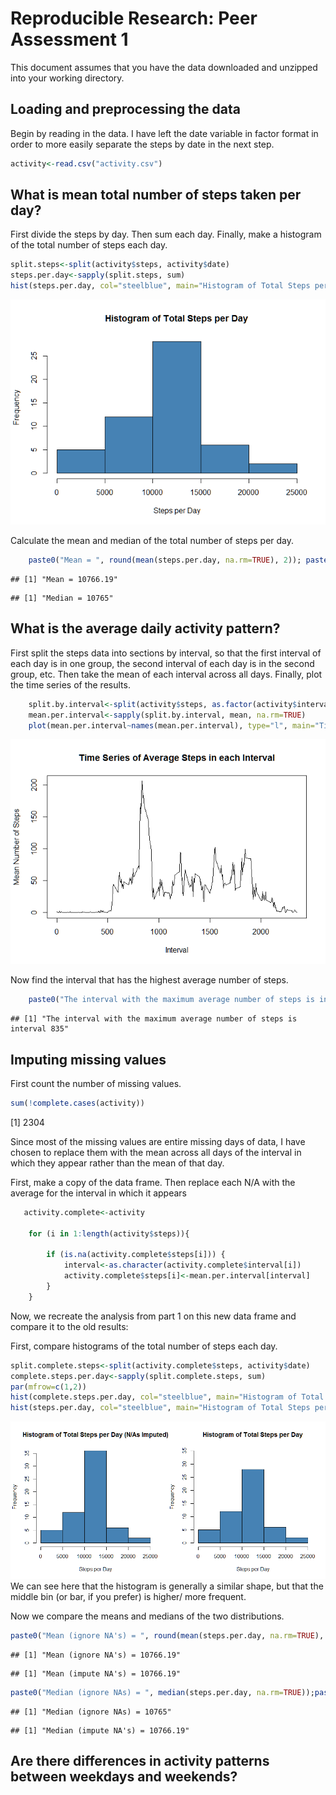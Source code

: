 # Reproducible Research: Peer Assessment 1
This document assumes that you have the data downloaded and unzipped into your working directory.

## Loading and preprocessing the data
Begin by reading in the data. I have left the date variable in factor format in order to more easily separate the steps by date in the next step.

```r
activity<-read.csv("activity.csv")
```

## What is mean total number of steps taken per day?

First divide the steps by day.  Then sum each day.  Finally, make a histogram of the total number of steps each day.

```r
split.steps<-split(activity$steps, activity$date)
steps.per.day<-sapply(split.steps, sum)
hist(steps.per.day, col="steelblue", main="Histogram of Total Steps per Day", xlab="Steps per Day")
```

![](PA1_template_files/figure-html/unnamed-chunk-2-1.png) 

Calculate the mean and median of the total number of steps per day.

```r
    paste0("Mean = ", round(mean(steps.per.day, na.rm=TRUE), 2)); paste0("Median = ", median(steps.per.day, na.rm=TRUE))
```

```
## [1] "Mean = 10766.19"
```

```
## [1] "Median = 10765"
```
## What is the average daily activity pattern?

First split the steps data into sections by interval, so that the first interval of each day is in one group, the second interval of each day is in the second group, etc.  Then take the mean of each interval across all days.  Finally, plot the time series of the results.

```r
    split.by.interval<-split(activity$steps, as.factor(activity$interval))
    mean.per.interval<-sapply(split.by.interval, mean, na.rm=TRUE)
    plot(mean.per.interval~names(mean.per.interval), type="l", main="Time Series of Average Steps in each Interval", xlab="Interval", ylab="Mean Number of Steps")
```

![](PA1_template_files/figure-html/unnamed-chunk-4-1.png) 

Now find the interval that has the highest average number of steps.

```r
    paste0("The interval with the maximum average number of steps is interval ", names(mean.per.interval[mean.per.interval == max(mean.per.interval)]))
```

```
## [1] "The interval with the maximum average number of steps is interval 835"
```

## Imputing missing values

First count the number of missing values.

```r
sum(!complete.cases(activity))
```

[1] 2304

Since most of the missing values are entire missing days of data, I have chosen to replace them with the mean across all days of the interval in which they appear rather than the mean of that day.

First, make a copy of the data frame.  Then replace each N/A with the average for the interval in which it appears


```r
   activity.complete<-activity
    
    for (i in 1:length(activity$steps)){
        
        if (is.na(activity.complete$steps[i])) {
            interval<-as.character(activity.complete$interval[i])
            activity.complete$steps[i]<-mean.per.interval[interval]
        }
    }
```


Now, we recreate the analysis from part 1 on this new data frame and compare it to the old results:

First, compare histograms of the total number of steps each day.

```r
split.complete.steps<-split(activity.complete$steps, activity$date)
complete.steps.per.day<-sapply(split.complete.steps, sum)
par(mfrow=c(1,2))
hist(complete.steps.per.day, col="steelblue", main="Histogram of Total Steps per Day (N/As Imputed)", xlab="Steps per Day")
hist(steps.per.day, col="steelblue", main="Histogram of Total Steps per Day", xlab="Steps per Day", ylim=c(0, 35))
```

![](PA1_template_files/figure-html/unnamed-chunk-8-1.png) 
We can see here that the histogram is generally a similar shape, but that the middle bin (or bar, if you prefer) is higher/ more frequent.

Now we compare the means and medians of the two distributions.

```r
paste0("Mean (ignore NA's) = ", round(mean(steps.per.day, na.rm=TRUE), 2)); paste0("Mean (impute NA's) = ", round(mean(complete.steps.per.day, na.rm=TRUE), 2))
```

```
## [1] "Mean (ignore NA's) = 10766.19"
```

```
## [1] "Mean (impute NA's) = 10766.19"
```

```r
paste0("Median (ignore NAs) = ", median(steps.per.day, na.rm=TRUE));paste0("Median (impute NA's) = ", round(median(complete.steps.per.day, na.rm=TRUE), 2))
```

```
## [1] "Median (ignore NAs) = 10765"
```

```
## [1] "Median (impute NA's) = 10766.19"
```
## Are there differences in activity patterns between weekdays and weekends?
